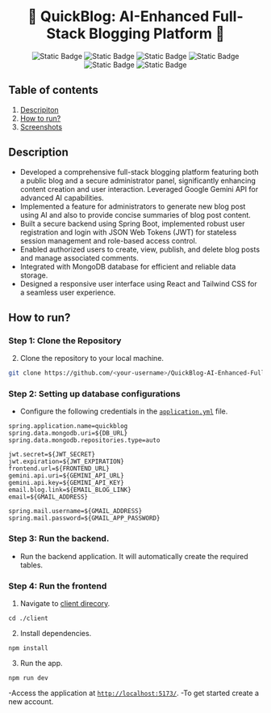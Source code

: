 <h1 align="center">🌟 QuickBlog: AI-Enhanced Full-Stack Blogging Platform 🌟</h1>

<p align="center">
  <img alt="Static Badge" src="https://img.shields.io/badge/Spring%20Boot-darkgreen?style=for-the-badge">
  <img alt="Static Badge" src="https://img.shields.io/badge/React.js-blue?style=for-the-badge">
  <img alt="Static Badge" src="https://img.shields.io/badge/mongoDB-red?style=for-the-badge">
  <img alt="Static Badge" src="https://img.shields.io/badge/tailwind%20CSS-purple?style=for-the-badge">
  <img alt="Static Badge" src="https://img.shields.io/badge/jwt-orange?style=for-the-badge">
  <img alt="Static Badge" src="https://img.shields.io/badge/Gemini%20API-pink?style=for-the-badge">
</p>

## Table of contents

1. [Descripiton](#description)
2. [How to run?](#how-to-run)
3. [Screenshots](#screenshots)

## Description
- Developed a comprehensive full-stack blogging platform featuring both a public blog and a secure administrator panel, significantly enhancing content creation and user interaction. Leveraged Google Gemini API for advanced AI capabilities.
-	Implemented a feature for administrators to generate new blog post using AI and also to provide concise summaries of blog post content.
-	Built a secure backend using Spring Boot, implemented robust user registration and login with JSON Web Tokens (JWT) for stateless session management and role-based access control.
-	Enabled authorized users to create, view, publish, and delete blog posts and manage associated comments.
-	Integrated with MongoDB database for efficient and reliable data storage.
-	Designed a responsive user interface using React and Tailwind CSS for a seamless user experience.

## How to run?

### Step 1: Clone the Repository

2. Clone the repository to your local machine.

```sh
git clone https://github.com/<your-username>/QuickBlog-AI-Enhanced-Full-Stack-Blogging-Platform
```

### Step 2: Setting up database configurations

- Configure the following credentials in the [`application.yml`](https://github.com/Shashank-TS/QuickBlog-AI-Enhanced-Full-Stack-Blogging-Platform/blob/main/quickblog/src/main/resources/application.yml) file.

```properties
spring.application.name=quickblog
spring.data.mongodb.uri=${DB_URL}
spring.data.mongodb.repositories.type=auto

jwt.secret=${JWT_SECRET}
jwt.expiration=${JWT_EXPIRATION}
frontend.url=${FRONTEND_URL}
gemini.api.uri=${GEMINI_API_URL}
gemini.api.key=${GEMINI_API_KEY}
email.blog.link=${EMAIL_BLOG_LINK}
email=${GMAIL_ADDRESS}

spring.mail.username=${GMAIL_ADDRESS}
spring.mail.password=${GMAIL_APP_PASSWORD}
```

### Step 3: Run the backend.

- Run the backend application. It will automatically create the required tables.

### Step 4: Run the frontend

1. Navigate to [client direcory](https://github.com/Shashank-TS/QuickBlog-AI-Enhanced-Full-Stack-Blogging-Platform/tree/main/client).
```
cd ./client
```

2. Install dependencies.
```
npm install
```

3. Run the app.
```
npm run dev
```

-Access the application at [`http://localhost:5173/`](http://localhost:5173/).
-To get started create a new account.
